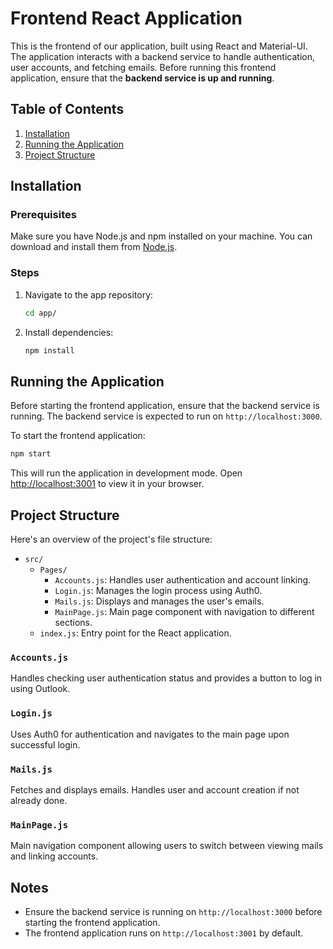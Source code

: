 # Frontend React Application

This is the frontend of our application, built using React and Material-UI. The application interacts with a backend service to handle authentication, user accounts, and fetching emails. Before running this frontend application, ensure that the **backend service is up and running**.

## Table of Contents

1. [Installation](#installation)
2. [Running the Application](#running-the-application)
3. [Project Structure](#project-structure)

## Installation

### Prerequisites

Make sure you have Node.js and npm installed on your machine. You can download and install them from [Node.js](https://nodejs.org/).

### Steps

1. Navigate to the app repository:

   ```bash
   cd app/
   ```

2. Install dependencies:

   ```bash
   npm install
   ```

## Running the Application

Before starting the frontend application, ensure that the backend service is running. The backend service is expected to run on `http://localhost:3000`.

To start the frontend application:

```bash
npm start
```

This will run the application in development mode. Open [http://localhost:3001](http://localhost:3001) to view it in your browser.

## Project Structure

Here's an overview of the project's file structure:

- `src/`
  - `Pages/`
    - `Accounts.js`: Handles user authentication and account linking.
    - `Login.js`: Manages the login process using Auth0.
    - `Mails.js`: Displays and manages the user's emails.
    - `MainPage.js`: Main page component with navigation to different sections.
  - `index.js`: Entry point for the React application.

### `Accounts.js`

Handles checking user authentication status and provides a button to log in using Outlook.

### `Login.js`

Uses Auth0 for authentication and navigates to the main page upon successful login.

### `Mails.js`

Fetches and displays emails. Handles user and account creation if not already done.

### `MainPage.js`

Main navigation component allowing users to switch between viewing mails and linking accounts.

## Notes

- Ensure the backend service is running on `http://localhost:3000` before starting the frontend application.
- The frontend application runs on `http://localhost:3001` by default.
